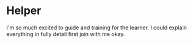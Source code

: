 # Helper
I'm so much excited to guide and training for the learner. I could explain everything in fully detail first join with me okay. 
